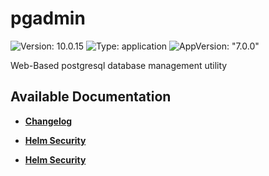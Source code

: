 # pgadmin

![Version: 10.0.15](https://img.shields.io/badge/Version-10.0.15-informational?style=flat-square) ![Type: application](https://img.shields.io/badge/Type-application-informational?style=flat-square) ![AppVersion: "7.0.0"](https://img.shields.io/badge/AppVersion-"7.0.0"-informational?style=flat-square)

Web-Based postgresql database management utility

## Available Documentation

- [**Changelog**](CHANGELOG)

- [**Helm Security**](container-security)

- [**Helm Security**](helm-security)


